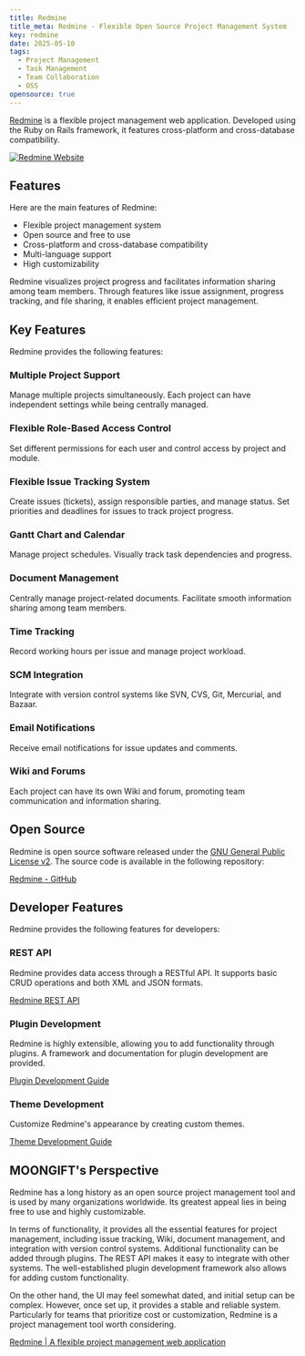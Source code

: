 ```yaml
---
title: Redmine
title_meta: Redmine - Flexible Open Source Project Management System
key: redmine
date: 2025-05-10
tags:
  - Project Management
  - Task Management
  - Team Collaboration
  - OSS
opensource: true
---
```


[Redmine](https://www.redmine.org/) is a flexible project management web application. Developed using the Ruby on Rails framework, it features cross-platform and cross-database compatibility.

[![Redmine Website](/img/services/redmine.jpg)](https://www.redmine.org/)

<!--more-->

## Features

Here are the main features of Redmine:

- Flexible project management system
- Open source and free to use
- Cross-platform and cross-database compatibility
- Multi-language support
- High customizability

Redmine visualizes project progress and facilitates information sharing among team members. Through features like issue assignment, progress tracking, and file sharing, it enables efficient project management.

## Key Features

Redmine provides the following features:

### Multiple Project Support

Manage multiple projects simultaneously. Each project can have independent settings while being centrally managed.

### Flexible Role-Based Access Control

Set different permissions for each user and control access by project and module.

### Flexible Issue Tracking System

Create issues (tickets), assign responsible parties, and manage status. Set priorities and deadlines for issues to track project progress.

### Gantt Chart and Calendar

Manage project schedules. Visually track task dependencies and progress.

### Document Management

Centrally manage project-related documents. Facilitate smooth information sharing among team members.

### Time Tracking

Record working hours per issue and manage project workload.

### SCM Integration

Integrate with version control systems like SVN, CVS, Git, Mercurial, and Bazaar.

### Email Notifications

Receive email notifications for issue updates and comments.

### Wiki and Forums

Each project can have its own Wiki and forum, promoting team communication and information sharing.

## Open Source

Redmine is open source software released under the [GNU General Public License v2](https://www.gnu.org/licenses/old-licenses/gpl-2.0.html). The source code is available in the following repository:

[Redmine - GitHub](https://github.com/redmine/redmine)

## Developer Features

Redmine provides the following features for developers:

### REST API

Redmine provides data access through a RESTful API. It supports basic CRUD operations and both XML and JSON formats.

[Redmine REST API](https://www.redmine.org/projects/redmine/wiki/Rest_api)

### Plugin Development

Redmine is highly extensible, allowing you to add functionality through plugins. A framework and documentation for plugin development are provided.

[Plugin Development Guide](https://www.redmine.org/projects/redmine/wiki/Plugin_Tutorial)

### Theme Development

Customize Redmine's appearance by creating custom themes.

[Theme Development Guide](https://www.redmine.org/projects/redmine/wiki/HowTo_create_a_custom_Redmine_theme)

## MOONGIFT's Perspective

Redmine has a long history as an open source project management tool and is used by many organizations worldwide. Its greatest appeal lies in being free to use and highly customizable.

In terms of functionality, it provides all the essential features for project management, including issue tracking, Wiki, document management, and integration with version control systems. Additional functionality can be added through plugins. The REST API makes it easy to integrate with other systems. The well-established plugin development framework also allows for adding custom functionality.

On the other hand, the UI may feel somewhat dated, and initial setup can be complex. However, once set up, it provides a stable and reliable system. Particularly for teams that prioritize cost or customization, Redmine is a project management tool worth considering.

[Redmine | A flexible project management web application](https://www.redmine.org/)

